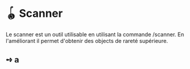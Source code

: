 # 🪀 Scanner
Le scanner est un outil utilisable en utilisant la commande /scanner. En l'améliorant il permet d'obtenir des objects de rareté supérieure.

## **➺** a